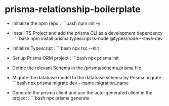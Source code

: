# prisma-relationship-boilerplate

- Initialize the npm repo : ```bash npm init -y
- Install TS Project and add the prisma CLI as a development dependency : ```bash npm install prisma typescript ts-node @types/node --save-dev
- Initialize Typescript : ```bash npx tsc --init
- Set up Prisma ORM project : ```bash npx prisma init

- Define the relevant Schema in the /prisma/schema.prisma file.
- Migrate the database model to the database schema by Prisma migrate : ```bash npx prisma migrate dev --name migration_name
- Generate the prisma client and use the auto-generated client in the project : ```bash npx prisma generate